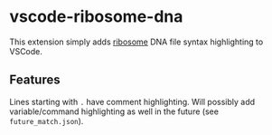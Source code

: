 # vscode-ribosome-dna

This extension simply adds [ribosome](http://sustrik.github.io/ribosome/) DNA file syntax highlighting to VSCode.

## Features

Lines starting with `.` have comment highlighting. Will possibly add variable/command highlighting as well in the future (see `future_match.json`).